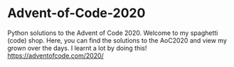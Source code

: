 # Advent-of-Code-2020
Python solutions to the Advent of Code 2020.
Welcome to my spaghetti (code) shop. Here, you can find the solutions to the AoC2020 and view my grown over the days. I learnt a lot by doing this!
https://adventofcode.com/2020/
